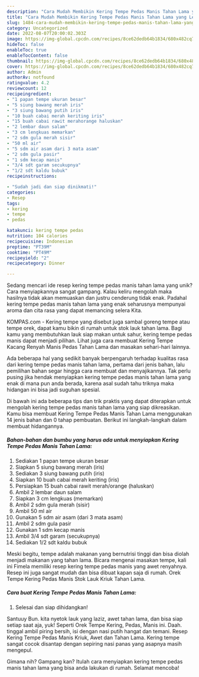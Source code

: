 ```yaml
---
description: "Cara Mudah Membikin Kering Tempe Pedas Manis Tahan Lama yang Lezat"
title: "Cara Mudah Membikin Kering Tempe Pedas Manis Tahan Lama yang Lezat"
slug: 1484-cara-mudah-membikin-kering-tempe-pedas-manis-tahan-lama-yang-lezat
category: Uncategorized
date: 2022-08-07T20:00:02.303Z
image: https://img-global.cpcdn.com/recipes/8ce62dedb64b1834/680x482cq70/kering-tempe-pedas-manis-tahan-lama-foto-resep-utama.jpg
hideToc: false
enableToc: true
enableTocContent: false
thumbnail: https://img-global.cpcdn.com/recipes/8ce62dedb64b1834/680x482cq70/kering-tempe-pedas-manis-tahan-lama-foto-resep-utama.jpg
cover: https://img-global.cpcdn.com/recipes/8ce62dedb64b1834/680x482cq70/kering-tempe-pedas-manis-tahan-lama-foto-resep-utama.jpg
author: Admin
authorAv: notfound
ratingvalue: 4.2
reviewcount: 12
recipeingredient:
- "1 papan tempe ukuran besar"
- "5 siung bawang merah iris"
- "3 siung bawang putih iris"
- "10 buah cabai merah keriting iris"
- "15 buah cabai rawit merahorange haluskan"
- "2 lembar daun salam"
- "3 cm lengkuas memarkan"
- "2 sdm gula merah sisir"
- "50 ml air"
- "5 sdm air asam dari 3 mata asam"
- "2 sdm gula pasir"
- "1 sdm kecap manis"
- "3/4 sdt garam secukupnya"
- "1/2 sdt kaldu bubuk"
recipeinstructions:

- "Sudah jadi dan siap dinikmati!"
categories:
- Resep
tags:
- kering
- tempe
- pedas

katakunci: kering tempe pedas 
nutrition: 104 calories
recipecuisine: Indonesian
preptime: "PT39M"
cooktime: "PT49M"
recipeyield: "2"
recipecategory: Dinner

---
```





Sedang mencari ide resep kering tempe pedas manis tahan lama yang unik? Cara menyiapkannya sangat gampang. Kalau keliru mengolah maka hasilnya tidak akan memuaskan dan justru cenderung tidak enak. Padahal kering tempe pedas manis tahan lama yang enak seharusnya mempunyai aroma dan cita rasa yang dapat memancing selera Kita.





KOMPAS.com - Kering tempe yang disebut juga sambal goreng tempe atau tempe orek, dapat kamu bikin di rumah untuk stok lauk tahan lama. Bagi kamu yang membutuhkan lauk siap makan untuk sahur, kering tempe pedas manis dapat menjadi pilihan. Lihat juga cara membuat Kering Tempe Kacang Renyah Manis Pedas Tahan Lama dan masakan sehari-hari lainnya.

Ada beberapa hal yang sedikit banyak berpengaruh terhadap kualitas rasa dari kering tempe pedas manis tahan lama, pertama dari jenis bahan, lalu pemilihan bahan segar hingga cara membuat dan menyajikannya. Tak perlu pusing jika hendak menyiapkan kering tempe pedas manis tahan lama yang enak di mana pun anda berada, karena asal sudah tahu triknya maka hidangan ini bisa jadi suguhan spesial.






Di bawah ini ada beberapa tips dan trik praktis yang dapat diterapkan untuk mengolah kering tempe pedas manis tahan lama yang siap dikreasikan. Kamu bisa membuat Kering Tempe Pedas Manis Tahan Lama menggunakan 14 jenis bahan dan 0 tahap pembuatan. Berikut ini langkah-langkah dalam membuat hidangannya.

<!--inarticleads1-->

##### Bahan-bahan dan bumbu yang harus ada untuk menyiapkan Kering Tempe Pedas Manis Tahan Lama:

1. Sediakan 1 papan tempe ukuran besar
1. Siapkan 5 siung bawang merah (iris)
1. Sediakan 3 siung bawang putih (iris)
1. Siapkan 10 buah cabai merah keriting (iris)
1. Persiapkan 15 buah cabai rawit merah/orange (haluskan)
1. Ambil 2 lembar daun salam
1. Siapkan 3 cm lengkuas (memarkan)
1. Ambil 2 sdm gula merah (sisir)
1. Ambil 50 ml air
1. Gunakan 5 sdm air asam (dari 3 mata asam)
1. Ambil 2 sdm gula pasir
1. Gunakan 1 sdm kecap manis
1. Ambil 3/4 sdt garam (secukupnya)
1. Sediakan 1/2 sdt kaldu bubuk


Meski begitu, tempe adalah makanan yang bernutrisi tinggi dan bisa diolah menjadi makanan yang tahan lama. Bicara mengenai masakan tempe, kali ini Fimela memiliki resep kering tempe pedas manis yang awet renyahnya. Resep ini juga sangat mudah dan bisa dibuat kapan saja di rumah. Orek Tempe Kering Pedas Manis Stok Lauk Kriuk Tahan Lama. 

<!--inarticleads2-->

##### Cara buat Kering Tempe Pedas Manis Tahan Lama:


1. Selesai dan siap dihidangkan!

Santuuy Bun. kita nyetok lauk yang laziz, awet tahan lama, dan bisa siap setiap saat aja, yuk! Seperti Orek Tempe Kering, Pedas, Manis ini. Daah. tinggal ambil piring bersih, isi dengan nasi putih hangat dan temani. Resep Kering Tempe Pedas Manis Kriuk, Awet dan Tahan Lama. Kering tempe sangat cocok disantap dengan sepiring nasi panas yang asapnya masih mengepul. 

Gimana nih? Gampang kan? Itulah cara menyiapkan kering tempe pedas manis tahan lama yang bisa anda lakukan di rumah. Selamat mencoba!
